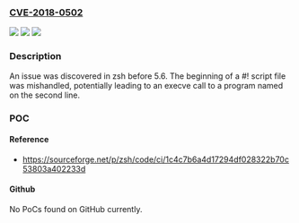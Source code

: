 ### [CVE-2018-0502](https://cve.mitre.org/cgi-bin/cvename.cgi?name=CVE-2018-0502)
![](https://img.shields.io/static/v1?label=Product&message=zsh%20before%205.6&color=blue)
![](https://img.shields.io/static/v1?label=Version&message=n%2Fa&color=blue)
![](https://img.shields.io/static/v1?label=Vulnerability&message=improper%20parsing&color=brighgreen)

### Description

An issue was discovered in zsh before 5.6. The beginning of a #! script file was mishandled, potentially leading to an execve call to a program named on the second line.

### POC

#### Reference
- https://sourceforge.net/p/zsh/code/ci/1c4c7b6a4d17294df028322b70c53803a402233d

#### Github
No PoCs found on GitHub currently.

